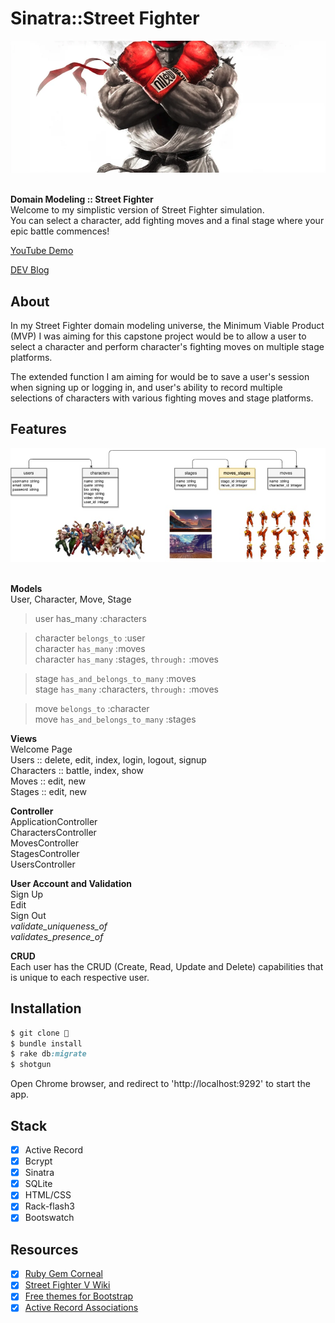 # Sinatra::Street Fighter

<div align="center">
  <img src="./public/images/main.png">
</div>

<br>

<strong>Domain Modeling :: Street Fighter</strong><br>
Welcome to my simplistic version of Street Fighter simulation.<br> 
You can select a character, add fighting moves and a final stage where your epic battle commences!<br>

<p><a href="https://youtu.be/pvurDvp8TZY">YouTube Demo</a></p>
<p><a href="https://dev.to/codinghall/sinatra-x-street-fighter-1hgl">DEV Blog</a></p>


## About

<p>In my Street Fighter domain modeling universe, the Minimum Viable Product (MVP) I was aiming for this capstone project would be to allow a user to select a character and perform character's fighting moves on multiple stage platforms.</p>
<p>The extended function I am aiming for would be to save a user's session when signing up or logging in, and user's ability to record multiple selections of characters with various fighting moves and stage platforms.</p>

## Features

<div align="center">
  <img src="./public/images/erd.jpeg">
</div>

<br>

**Models** <br>
User, Character, Move, Stage<br>

> user has_many :characters

> character `belongs_to` :user<br>
> character `has_many` :moves<br>
> character `has_many` :stages, `through:` :moves

> stage `has_and_belongs_to_many` :moves<br>
> stage `has_many` :characters, `through:` :moves<br>

> move `belongs_to` :character<br>
> move `has_and_belongs_to_many` :stages<br>

**Views** <br>
Welcome Page<br>
Users :: delete, edit, index, login, logout, signup<br>
Characters :: battle, index, show<br>
Moves :: edit, new<br>
Stages :: edit, new<br>

**Controller** <br>
ApplicationController<br>
CharactersController<br>
MovesController<br>
StagesController<br>
UsersController<br>

**User Account and Validation** <br>
Sign Up<br>
Edit<br>
Sign Out<br>
<i>validate_uniqueness_of</i><br>
<i>validates_presence_of</i><br>

**CRUD** <br>
Each user has the CRUD (Create, Read, Update and Delete) capabilities that is unique to each respective user.<br>
    
## Installation

```ruby
$ git clone 👾
$ bundle install
$ rake db:migrate 
$ shotgun
```
Open Chrome browser, and redirect to 'http://localhost:9292' to start the app.

## Stack
- [x] Active Record
- [x] Bcrypt
- [x] Sinatra
- [x] SQLite
- [x] HTML/CSS
- [x] Rack-flash3
- [x] Bootswatch

## Resources

- [x] <a href="https://github.com/thebrianemory/corneal">Ruby Gem Corneal</a>
- [x] <a href="https://srk.shib.live/w/Street_Fighter_V">Street Fighter V Wiki</a>
- [x] <a href="https://bootswatch.com/">Free themes for Bootstrap</a>
- [x] <a href="https://guides.rubyonrails.org/association_basics.html">Active Record Associations</a>
